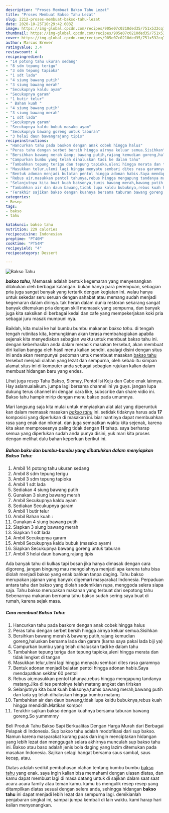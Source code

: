 ```yaml
---
description: "Proses Membuat Bakso Tahu Lezat"
title: "Proses Membuat Bakso Tahu Lezat"
slug: 2212-proses-membuat-bakso-tahu-lezat
date: 2020-10-25T10:29:42.603Z
image: https://img-global.cpcdn.com/recipes/905e07c0210ded35/751x532cq70/bakso-tahu-foto-resep-utama.jpg
thumbnail: https://img-global.cpcdn.com/recipes/905e07c0210ded35/751x532cq70/bakso-tahu-foto-resep-utama.jpg
cover: https://img-global.cpcdn.com/recipes/905e07c0210ded35/751x532cq70/bakso-tahu-foto-resep-utama.jpg
author: Marcus Brewer
ratingvalue: 3.4
reviewcount: 4
recipeingredient:
- "14 potong tahu ukuran sedang"
- "8 sdm tepung terigu"
- "3 sdm tepung tapioka"
- "1 sdt lada"
- "4 siung bawang putih"
- "3 siung bawang merah"
- "Secukupnya kaldu ayam"
- "Secukupnya garam"
- "1 butir telur"
- " Bahan kuah "
- "4 siung bawang putih"
- "3 siung bawang merah"
- "1 sdt lada"
- "Secukupnya garam"
- "Secukupnya kaldu bubuk masako ayam"
- "Secukupnya bawang goreng untuk taburan"
- "3 helai daun bawangrajang tipis"
recipeinstructions:
- "Hancurkan tahu pada baskom dengan anak cobek hingga halus"
- "Peras tahu dengan serbet bersih hingga airnya keluar semua.Sisihkan"
- "Bersihkan bawang merah &amp; bawang putih,rajang kemudian goreng,haluskan bersama lada dan garam (karna saya pakai lada biji ya)"
- "Campurkan bumbu yang telah dihaluskan tadi ke dalam tahu"
- "Tambahkan tepung terigu dan tepung tapioka,uleni hingga merata dan tidak lengket di tangan"
- "Masukkan telur,uleni lagi hingga menyatu sembari dites rasa garamnya"
- "Bentuk adonan menjadi bulatan pentol hingga adonan habis.Saya mendapatkan sekitar 60 pentol"
- "Rebus air,masukkan pentol tahunya,rebus hingga mengapung tandanya matang.Jika di tes pentolnya telah matang angkat dan tiriskan"
- "Selanjutnya kita buat kuah baksonya,tumis bawang merah,bawang putih dan lada yg telah dihaluskan hingga bumbu matang"
- "Tambahkan air dan daun bawang,tidak lupa kaldu bubuknya,rebus kuah hingga mendidih.Matikan kompor"
- "Terakhir sajikan bakso dengan kuahnya bersama taburan bawang goreng.So yummmmy"
categories:
- Resep
tags:
- bakso
- tahu

katakunci: bakso tahu 
nutrition: 229 calories
recipecuisine: Indonesian
preptime: "PT40M"
cooktime: "PT54M"
recipeyield: "4"
recipecategory: Dessert

---
```



![Bakso Tahu](https://img-global.cpcdn.com/recipes/905e07c0210ded35/751x532cq70/bakso-tahu-foto-resep-utama.jpg)

<b><i>bakso tahu</i></b>, Memasak adalah bentuk kegemaran yang menyenangkan dilakukan oleh berbagai kalangan. bukan hanya para perempuan, sebagian pria juga sangat banyak yang tertarik dengan kegiatan ini. walau hanya untuk sekedar seru seruan dengan sahabat atau memang sudah menjadi kegemaran dalam dirinya. tak heran dalam dunia restoran sekarang sangat banyak ditemukan pria dengan skill memasak yang sempurna, dan banyak juga kita saksikan di berbagai kedai dan cafe yang mempekerjakan koki pria sebagai juru masak mumpuni nya.

Baiklah, kita mulai ke hal bumbu bumbu makanan <i>bakso tahu</i>. di tengah tengah rutinitas kita, kemungkinan akan terasa membahagiakan apabila sejenak kita menyediakan sebagian waktu untuk membuat bakso tahu ini. dengan keberhasilan anda dalam meracik masakan tersebut, akan membuat diri kalian bangga oleh hasil menu kalian sendiri. apalagi disini dengan situs ini anda akan mempunyai pedoman untuk membuat masakan <u>bakso tahu</u> tersebut menjadi olahan yang lezat dan sempurna, oleh sebab itu simpan alamat situs ini di komputer anda sebagai sebagian rujukan kalian dalam membuat hidangan baru yang endes.

Lihat juga resep Tahu Bakso, Siomay, Pentol Isi Keju dan Cabe enak lainnya. Hay aslamualaikum. jumpa lagi bersama channel ini ya guys. jangan lupa dukung terus channel ini dengan cara like, subscribe dan share vidio ini. Bakso tahu hampir mirip dengan menu bakso pada umumnya.


Mari langsung saja kita mulai untuk menyiapkan alat alat yang diperuntuk kan dalam memasak masakan <u><i>bakso tahu</i></u> ini. setidak tidaknya harus ada <b>17</b> komposisi yang diperlukan di masakan ini. biar nantinya dapat membuahkan rasa yang enak dan nikmat. dan juga sempatkan waktu kita sejenak, karena kita akan memprosesnya paling tidak dengan <b>11</b> tahap. saya berharap semua yang diperlukan sudah anda punya disini, yuk mari kita proses dengan melihat dulu bahan keperluan berikut ini.

<!--inarticleads1-->

##### Bahan baku dan bumbu-bumbu yang dibutuhkan dalam menyiapkan Bakso Tahu:

1. Ambil 14 potong tahu ukuran sedang
1. Ambil 8 sdm tepung terigu
1. Ambil 3 sdm tepung tapioka
1. Ambil 1 sdt lada
1. Sediakan 4 siung bawang putih
1. Gunakan 3 siung bawang merah
1. Ambil Secukupnya kaldu ayam
1. Sediakan Secukupnya garam
1. Ambil 1 butir telur
1. Ambil  Bahan kuah :
1. Gunakan 4 siung bawang putih
1. Siapkan 3 siung bawang merah
1. Siapkan 1 sdt lada
1. Ambil Secukupnya garam
1. Ambil Secukupnya kaldu bubuk (masako ayam)
1. Siapkan Secukupnya bawang goreng untuk taburan
1. Ambil 3 helai daun bawang,rajang tipis


Ada banyak tahu di kulkas tapi bosan jika hanya dimasak dengan cara digoreng, jangan bingung mau mengolahnya menjadi apa karena tahu bisa diolah menjadi bakso yang enak bahkan tanpa daging. Tahu bakso merupakan jajanan yang banyak digemari masyarakat Indonesia. Perpaduan antara tahu dan bakso yang diolah sedemikian rupa, menggoda selera siapa saja. Tahu bakso merupakan makanan yang terbuat dari sepotong tahu Sebenarnya makanan bernama tahu bakso sudah sering saya buat di rumah, karena sejak masa. 

<!--inarticleads2-->

##### Cara membuat Bakso Tahu:

1. Hancurkan tahu pada baskom dengan anak cobek hingga halus
1. Peras tahu dengan serbet bersih hingga airnya keluar semua.Sisihkan
1. Bersihkan bawang merah &amp; bawang putih,rajang kemudian goreng,haluskan bersama lada dan garam (karna saya pakai lada biji ya)
1. Campurkan bumbu yang telah dihaluskan tadi ke dalam tahu
1. Tambahkan tepung terigu dan tepung tapioka,uleni hingga merata dan tidak lengket di tangan
1. Masukkan telur,uleni lagi hingga menyatu sembari dites rasa garamnya
1. Bentuk adonan menjadi bulatan pentol hingga adonan habis.Saya mendapatkan sekitar 60 pentol
1. Rebus air,masukkan pentol tahunya,rebus hingga mengapung tandanya matang.Jika di tes pentolnya telah matang angkat dan tiriskan
1. Selanjutnya kita buat kuah baksonya,tumis bawang merah,bawang putih dan lada yg telah dihaluskan hingga bumbu matang
1. Tambahkan air dan daun bawang,tidak lupa kaldu bubuknya,rebus kuah hingga mendidih.Matikan kompor
1. Terakhir sajikan bakso dengan kuahnya bersama taburan bawang goreng.So yummmmy


Beli Produk Tahu Bakso Sapi Berkualitas Dengan Harga Murah dari Berbagai Pelapak di Indonesia. Sup bakso tahu adalah modofikasi dari sup bakso. Namun karena masyarakat kurang puas dan ingin menciptakan hidangan yang lebih lezat dan menggugah selara akhirnya munculah sup bakso tahu ini. Bakso atau baso adalah jenis bola daging yang lazim ditemukan pada masakan Indonesia. Sajikan selagi hangat bersama saus sambal, saus kecap, atau. 

Diatas adalah sedikit pembahasan olahan tentang bumbu bumbu <u>bakso tahu</u> yang enak. saya ingin kalian bisa memahami dengan ulasan diatas, dan kamu dapat membuat lagi di masa datang untuk di sajikan dalam saat saat acara acara family atau teman kamu. kamu bs mengulik resep resep yang ditampilkan diatas sesuai dengan selera anda, sehingga hidangan <b>bakso tahu</b> ini dapat menjadi lebih lezat dan sempurna lagi. demikianlah penjabaran singkat ini, sampai jumpa kembali di lain waktu. kami harap hari kalian menyenangkan.
